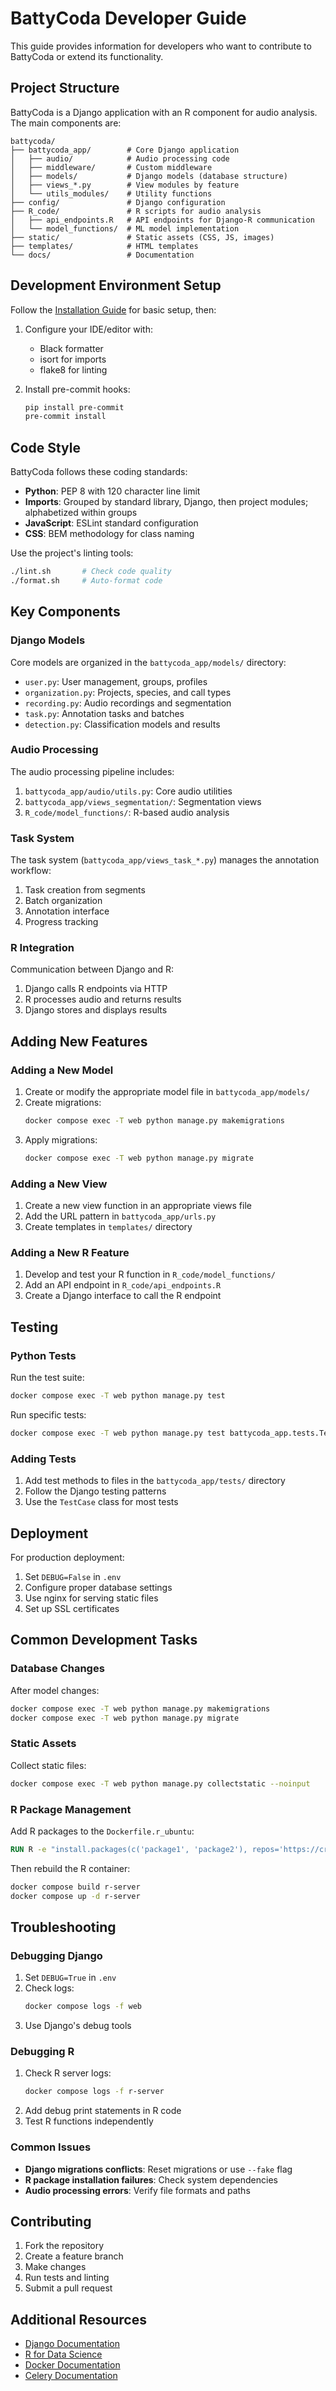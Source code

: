 # BattyCoda Developer Guide

This guide provides information for developers who want to contribute to BattyCoda or extend its functionality.

## Project Structure

BattyCoda is a Django application with an R component for audio analysis. The main components are:

```
battycoda/
├── battycoda_app/        # Core Django application
│   ├── audio/            # Audio processing code
│   ├── middleware/       # Custom middleware
│   ├── models/           # Django models (database structure)
│   ├── views_*.py        # View modules by feature
│   └── utils_modules/    # Utility functions
├── config/               # Django configuration
├── R_code/               # R scripts for audio analysis
│   ├── api_endpoints.R   # API endpoints for Django-R communication
│   └── model_functions/  # ML model implementation
├── static/               # Static assets (CSS, JS, images)
├── templates/            # HTML templates
└── docs/                 # Documentation
```

## Development Environment Setup

Follow the [Installation Guide](INSTALLATION.md) for basic setup, then:

1. Configure your IDE/editor with:
   - Black formatter
   - isort for imports
   - flake8 for linting

2. Install pre-commit hooks:
   ```bash
   pip install pre-commit
   pre-commit install
   ```

## Code Style

BattyCoda follows these coding standards:

- **Python**: PEP 8 with 120 character line limit
- **Imports**: Grouped by standard library, Django, then project modules; alphabetized within groups
- **JavaScript**: ESLint standard configuration
- **CSS**: BEM methodology for class naming

Use the project's linting tools:
```bash
./lint.sh       # Check code quality
./format.sh     # Auto-format code
```

## Key Components

### Django Models

Core models are organized in the `battycoda_app/models/` directory:

- `user.py`: User management, groups, profiles
- `organization.py`: Projects, species, and call types
- `recording.py`: Audio recordings and segmentation
- `task.py`: Annotation tasks and batches
- `detection.py`: Classification models and results

### Audio Processing

The audio processing pipeline includes:

1. `battycoda_app/audio/utils.py`: Core audio utilities
2. `battycoda_app/views_segmentation/`: Segmentation views
3. `R_code/model_functions/`: R-based audio analysis

### Task System

The task system (`battycoda_app/views_task_*.py`) manages the annotation workflow:

1. Task creation from segments
2. Batch organization
3. Annotation interface
4. Progress tracking

### R Integration

Communication between Django and R:

1. Django calls R endpoints via HTTP
2. R processes audio and returns results
3. Django stores and displays results

## Adding New Features

### Adding a New Model

1. Create or modify the appropriate model file in `battycoda_app/models/`
2. Create migrations:
   ```bash
   docker compose exec -T web python manage.py makemigrations
   ```
3. Apply migrations:
   ```bash
   docker compose exec -T web python manage.py migrate
   ```

### Adding a New View

1. Create a new view function in an appropriate views file
2. Add the URL pattern in `battycoda_app/urls.py`
3. Create templates in `templates/` directory

### Adding a New R Feature

1. Develop and test your R function in `R_code/model_functions/`
2. Add an API endpoint in `R_code/api_endpoints.R`
3. Create a Django interface to call the R endpoint

## Testing

### Python Tests

Run the test suite:
```bash
docker compose exec -T web python manage.py test
```

Run specific tests:
```bash
docker compose exec -T web python manage.py test battycoda_app.tests.TestClassName
```

### Adding Tests

1. Add test methods to files in the `battycoda_app/tests/` directory
2. Follow the Django testing patterns
3. Use the `TestCase` class for most tests

## Deployment

For production deployment:

1. Set `DEBUG=False` in `.env`
2. Configure proper database settings
3. Use nginx for serving static files
4. Set up SSL certificates

## Common Development Tasks

### Database Changes

After model changes:
```bash
docker compose exec -T web python manage.py makemigrations
docker compose exec -T web python manage.py migrate
```

### Static Assets

Collect static files:
```bash
docker compose exec -T web python manage.py collectstatic --noinput
```

### R Package Management

Add R packages to the `Dockerfile.r_ubuntu`:
```dockerfile
RUN R -e "install.packages(c('package1', 'package2'), repos='https://cran.r-project.org/')"
```

Then rebuild the R container:
```bash
docker compose build r-server
docker compose up -d r-server
```

## Troubleshooting

### Debugging Django

1. Set `DEBUG=True` in `.env`
2. Check logs:
   ```bash
   docker compose logs -f web
   ```
3. Use Django's debug tools

### Debugging R

1. Check R server logs:
   ```bash
   docker compose logs -f r-server
   ```
2. Add debug print statements in R code
3. Test R functions independently

### Common Issues

- **Django migrations conflicts**: Reset migrations or use `--fake` flag
- **R package installation failures**: Check system dependencies
- **Audio processing errors**: Verify file formats and paths

## Contributing

1. Fork the repository
2. Create a feature branch
3. Make changes
4. Run tests and linting
5. Submit a pull request

## Additional Resources

- [Django Documentation](https://docs.djangoproject.com/)
- [R for Data Science](https://r4ds.had.co.nz/)
- [Docker Documentation](https://docs.docker.com/)
- [Celery Documentation](https://docs.celeryq.dev/)